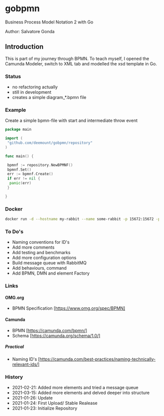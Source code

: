 # gobpmn #

Business Process Model Notation 2 with Go

Author: Salvatore Gonda

## Introduction ##

This is part of my journey through BPMN. To teach myself, I opened the Camunda Modeler, switch to XML tab and modelled the xsd template in Go.

### Status ###

* no refactoring actually
* still in development
* creates a simple diagram_*.bpmn file

### Example ###

Create a simple bpmn-file with start and intermediate throw event

```go
package main

import (
 "github.com/deemount/gobpmn/repository"
)

func main() {

 bpmnf := repository.NewBPMNF()
 bpmnf.Set()
 err := bpmnf.Create()
 if err != nil {
  panic(err)
 }

}
```

### Docker ###

```bash
docker run -d --hostname my-rabbit --name some-rabbit -p 15672:15672 -p 5672:5672 rabbitmq:3-management
```

### To Do's ###

* Naming conventions for ID's
* Add more comments
* Add testing and benchmarks
* Add more configuration options
* Build message queue with RabbitMQ
* Add behaviours, command
* Add BPMN, DMN and element Factory

### Links ###

#### OMG.org ####

* BPMN Specification [https://www.omg.org/spec/BPMN]

#### Camunda ####

* BPMN [https://camunda.com/bpmn/]
* Schema [https://camunda.org/schema/1.0/]

##### Practical #####

* Naming ID's [https://camunda.com/best-practices/naming-technically-relevant-ids/]

### History ###

* 2021-02-21: Added more elements and tried a message queue
* 2021-03-15: Added more elements and delved deeper into structure
* 2021-01-26: Update
* 2021-01-24: First Upload/ Stable Realease
* 2021-01-23: Initialize Repository
